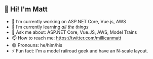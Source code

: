 ## 👋 Hi! I'm Matt

<!--
**mmillican/mmillican** is a ✨ _special_ ✨ repository because its `README.md` (this file) appears on your GitHub profile.
Here are some ideas to get you started: -->

- 🔭 I’m currently working on ASP.NET Core, Vue.js, AWS
- 🌱 I’m currently learning *all the things*
- 💬 Ask me about: ASP.NET Core, Vue.JS, AWS, Model Trains
- 📫 How to reach me: https://twitter.com/millicanmatt
- 😄 Pronouns: he/him/his
- ⚡ Fun fact: I'm a model railroad geek and have an N-scale layout.


<!-- - 👯 I’m looking to collaborate on ... -->
<!-- - 🤔 I’m looking for help with ... -->
